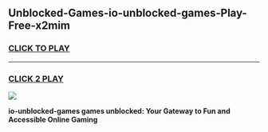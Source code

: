 
## Unblocked-Games-io-unblocked-games-Play-Free-x2mim
<h3>
<a href="https://premium76.site?title=io-unblocked-games&ref=23A">CLICK TO PLAY</a></h3>
<hr>

<h3>
<a href="https://premium76.site?title=io-unblocked-games&ref=23A">CLICK 2 PLAY</a>
  
</h3>

<a href="https://premium76.site?title=io-unblocked-games&ref=23A"><img src="https://clearcache.store/games.png"></a>


**io-unblocked-games games unblocked: Your Gateway to Fun and Accessible Online Gaming**
